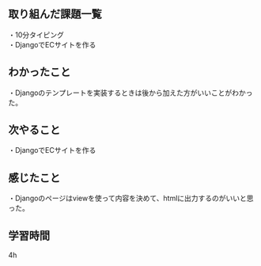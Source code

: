## 取り組んだ課題一覧
・10分タイピング
<br>・DjangoでECサイトを作る
## わかったこと
・Djangoのテンプレートを実装するときは後から加えた方がいいことがわかった。
## 次やること
・DjangoでECサイトを作る

## 感じたこと
・Djangoのページはviewを使って内容を決めて、htmlに出力するのがいいと思った。
## 学習時間
4h
